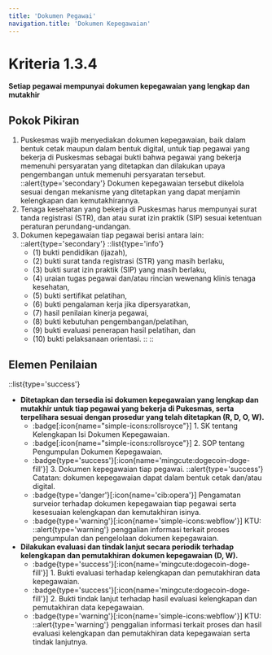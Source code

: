 ```yaml
---
title: 'Dokumen Pegawai'
navigation.title: 'Dokumen Kepegawaian'
---
```

# Kriteria 1.3.4 
**Setiap pegawai mempunyai dokumen kepegawaian yang lengkap dan mutakhir** 
## Pokok Pikiran 
1. Puskesmas wajib menyediakan dokumen kepegawaian, baik dalam bentuk cetak maupun dalam  bentuk digital, untuk tiap pegawai yang bekerja di Puskesmas sebagai bukti bahwa pegawai yang bekerja memenuhi persyaratan yang ditetapkan dan dilakukan upaya pengembangan untuk memenuhi persyaratan tersebut. 
  ::alert{type='secondary'}
   Dokumen kepegawaian tersebut dikelola sesuai dengan mekanisme yang ditetapkan yang dapat menjamin kelengkapan dan kemutakhirannya. 
2. Tenaga kesehatan yang bekerja di Puskesmas harus mempunyai surat tanda registrasi (STR), dan atau surat izin praktik (SIP) sesuai ketentuan peraturan perundang-undangan. 
3. Dokumen kepegawaian tiap pegawai berisi antara lain: 
  ::alert{type='secondary'}
  ::list{type='info'}
    - (1) bukti pendidikan (ijazah), 
    - (2) bukti surat tanda registrasi (STR) yang masih berlaku, 
    - (3) bukti surat izin praktik (SIP) yang masih berlaku, 
    - (4) uraian tugas pegawai dan/atau rincian wewenang klinis tenaga kesehatan, 
    - (5) bukti sertifikat pelatihan, 
    - (6) bukti pengalaman kerja jika dipersyaratkan, 
    - (7) hasil penilaian kinerja pegawai, 
    - (8) bukti kebutuhan pengembangan/pelatihan, 
    - (9) bukti evaluasi penerapan hasil pelatihan, dan 
    - (10) bukti pelaksanaan orientasi. 
  ::
  ::
## Elemen Penilaian 
::list{type='success'}
- **Ditetapkan dan tersedia isi dokumen kepegawaian yang lengkap dan mutakhir untuk tiap pegawai yang bekerja di Pukesmas, serta terpelihara sesuai dengan prosedur yang telah ditetapkan (R, D, O, W).**
  - :badge[:icon{name="simple-icons:rollsroyce"}] 1. SK tentang Kelengkapan Isi Dokumen Kepegawaian. 
  - :badge[:icon{name="simple-icons:rollsroyce"}] 2. SOP tentang Pengumpulan Dokumen Kepegawaian. 
  - :badge{type='success'}[:icon{name='mingcute:dogecoin-doge-fill'}] 3. Dokumen kepegawaian tiap pegawai. 
    ::alert{type='success'}
    Catatan: dokumen kepegawaian dapat dalam bentuk cetak dan/atau digital. 
  - :badge{type='danger'}[:icon{name='cib:opera'}] Pengamatan surveior terhadap dokumen kepegawaian tiap pegawai serta kesesuaian kelengkapan dan kemutakhiran isinya. 
  - :badge{type='warning'}[:icon{name='simple-icons:webflow'}] KTU: 
    ::alert{type='warning'}
    penggalian informasi terkait proses pengumpulan dan pengelolaan dokumen kepegawaian. 
- **Dilakukan evaluasi dan tindak lanjut secara periodik terhadap kelengkapan dan pemutakhiran dokumen kepegawaian (D, W).**
  - :badge{type='success'}[:icon{name='mingcute:dogecoin-doge-fill'}] 1. Bukti evaluasi terhadap kelengkapan dan pemutakhiran data kepegawaian. 
  - :badge{type='success'}[:icon{name='mingcute:dogecoin-doge-fill'}] 2. Bukti tindak lanjut terhadap hasil evaluasi kelengkapan dan pemutakhiran data kepegawaian. 
  - :badge{type='warning'}[:icon{name='simple-icons:webflow'}] KTU: 
    ::alert{type='warning'}
    penggalian informasi terkait proses dan hasil evaluasi kelengkapan dan pemutakhiran data kepegawaian serta tindak lanjutnya. 
